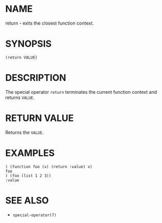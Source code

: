 # NAME
return - exits the closest function context.

# SYNOPSIS

    (return VALUE)

# DESCRIPTION
The special operator `return` terminates the current function context and returns `VALUE`.

# RETURN VALUE
Returns the `VALUE`.

# EXAMPLES

    ) (function foo (x) (return :value) x)
    foo
    ) (foo (list 1 2 3))
    :value

# SEE ALSO
- `special-operator(7)`
